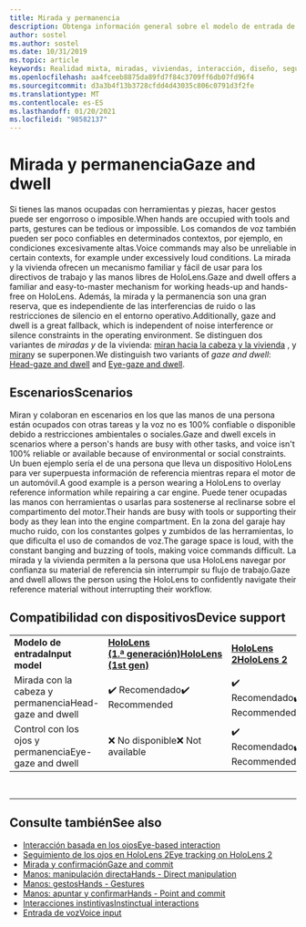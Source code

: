 ```yaml
---
title: Mirada y permanencia
description: Obtenga información general sobre el modelo de entrada de ojo y punta de la mirada para aplicaciones de realidad mixta.
author: sostel
ms.author: sostel
ms.date: 10/31/2019
ms.topic: article
keywords: Realidad mixta, miradas, viviendas, interacción, diseño, seguimiento ocular, seguimiento de cabezales, auriculares de realidad mixta, auriculares de realidad mixta de Windows, auriculares de realidad virtual, HoloLens, MRTK, kit de herramientas de realidad mixta
ms.openlocfilehash: aa4fceeb8875da89fd7f84c3709ff6db07fd96f4
ms.sourcegitcommit: d3a3b4f13b3728cfdd4d43035c806c0791d3f2fe
ms.translationtype: MT
ms.contentlocale: es-ES
ms.lasthandoff: 01/20/2021
ms.locfileid: "98582137"
---
```

# <a name="gaze-and-dwell"></a><span data-ttu-id="e264c-104">Mirada y permanencia</span><span class="sxs-lookup"><span data-stu-id="e264c-104">Gaze and dwell</span></span>

<span data-ttu-id="e264c-105">Si tienes las manos ocupadas con herramientas y piezas, hacer gestos puede ser engorroso o imposible.</span><span class="sxs-lookup"><span data-stu-id="e264c-105">When hands are occupied with tools and parts, gestures can be tedious or impossible.</span></span>
<span data-ttu-id="e264c-106">Los comandos de voz también pueden ser poco confiables en determinados contextos, por ejemplo, en condiciones excesivamente altas.</span><span class="sxs-lookup"><span data-stu-id="e264c-106">Voice commands may also be unreliable in certain contexts, for example under excessively loud conditions.</span></span>
<span data-ttu-id="e264c-107">La mirada y la vivienda ofrecen un mecanismo familiar y fácil de usar para los directivos de trabajo y las manos libres de HoloLens.</span><span class="sxs-lookup"><span data-stu-id="e264c-107">Gaze and dwell offers a familiar and easy-to-master mechanism for working heads-up and hands-free on HoloLens.</span></span>
<span data-ttu-id="e264c-108">Además, la mirada y la permanencia son una gran reserva, que es independiente de las interferencias de ruido o las restricciones de silencio en el entorno operativo.</span><span class="sxs-lookup"><span data-stu-id="e264c-108">Additionally, gaze and dwell is a great fallback, which is independent of noise interference or silence constraints in the operating environment.</span></span>
<span data-ttu-id="e264c-109">Se distinguen dos variantes de _miradas y_ de la vivienda: [miran hacia la cabeza y la vivienda](gaze-and-dwell-head.md) , y [miran](gaze-and-dwell-eyes.md)y se superponen.</span><span class="sxs-lookup"><span data-stu-id="e264c-109">We distinguish two variants of _gaze and dwell_: [Head-gaze and dwell](gaze-and-dwell-head.md) and [Eye-gaze and dwell](gaze-and-dwell-eyes.md).</span></span>

## <a name="scenarios"></a><span data-ttu-id="e264c-110">Escenarios</span><span class="sxs-lookup"><span data-stu-id="e264c-110">Scenarios</span></span>

<span data-ttu-id="e264c-111">Miran y colaboran en escenarios en los que las manos de una persona están ocupados con otras tareas y la voz no es 100% confiable o disponible debido a restricciones ambientales o sociales.</span><span class="sxs-lookup"><span data-stu-id="e264c-111">Gaze and dwell excels in scenarios where a person's hands are busy with other tasks, and voice isn't 100% reliable or available because of environmental or social constraints.</span></span>
<span data-ttu-id="e264c-112">Un buen ejemplo sería el de una persona que lleva un dispositivo HoloLens para ver superpuesta información de referencia mientras repara el motor de un automóvil.</span><span class="sxs-lookup"><span data-stu-id="e264c-112">A good example is a person wearing a HoloLens to overlay reference information while repairing a car engine.</span></span>
<span data-ttu-id="e264c-113">Puede tener ocupadas las manos con herramientas o usarlas para sostenerse al reclinarse sobre el compartimento del motor.</span><span class="sxs-lookup"><span data-stu-id="e264c-113">Their hands are busy with tools or supporting their body as they lean into the engine compartment.</span></span>
<span data-ttu-id="e264c-114">En la zona del garaje hay mucho ruido, con los constantes golpes y zumbidos de las herramientas, lo que dificulta el uso de comandos de voz.</span><span class="sxs-lookup"><span data-stu-id="e264c-114">The garage space is loud, with the constant banging and buzzing of tools, making voice commands difficult.</span></span>
<span data-ttu-id="e264c-115">La mirada y la vivienda permiten a la persona que usa HoloLens navegar por confianza su material de referencia sin interrumpir su flujo de trabajo.</span><span class="sxs-lookup"><span data-stu-id="e264c-115">Gaze and dwell allows the person using the HoloLens to confidently navigate their reference material without interrupting their workflow.</span></span>

## <a name="device-support"></a><span data-ttu-id="e264c-116">Compatibilidad con dispositivos</span><span class="sxs-lookup"><span data-stu-id="e264c-116">Device support</span></span>

<table>
    <colgroup>
    <col width="25%" />
    <col width="25%" />
    <col width="25%" />
    <col width="25%" />
    </colgroup>
    <tr>
        <td><span data-ttu-id="e264c-117"><strong>Modelo de entrada</strong></span><span class="sxs-lookup"><span data-stu-id="e264c-117"><strong>Input model</strong></span></span></td>
        <td><span data-ttu-id="e264c-118"><a href="/hololens/hololens1-hardware"><strong>HoloLens (1.ª generación)</strong></a></span><span class="sxs-lookup"><span data-stu-id="e264c-118"><a href="/hololens/hololens1-hardware"><strong>HoloLens (1st gen)</strong></a></span></span></td>
        <td><span data-ttu-id="e264c-119"><a href="https://docs.microsoft.com/hololens/hololens2-hardware"><strong>HoloLens 2</strong></span><span class="sxs-lookup"><span data-stu-id="e264c-119"><a href="https://docs.microsoft.com/hololens/hololens2-hardware"><strong>HoloLens 2</strong></span></span></td>
        <td><span data-ttu-id="e264c-120"><a href="../discover/immersive-headset-hardware-details.md"><strong>Cascos envolventes</strong></a></span><span class="sxs-lookup"><span data-stu-id="e264c-120"><a href="../discover/immersive-headset-hardware-details.md"><strong>Immersive headsets</strong></a></span></span></td>
    </tr>
     <tr>
        <td><span data-ttu-id="e264c-121">Mirada con la cabeza y permanencia</span><span class="sxs-lookup"><span data-stu-id="e264c-121">Head-gaze and dwell</span></span></td>
        <td><span data-ttu-id="e264c-122">✔️ Recomendado</span><span class="sxs-lookup"><span data-stu-id="e264c-122">✔️ Recommended</span></span></td>
        <td><span data-ttu-id="e264c-123">✔️ Recomendado</span><span class="sxs-lookup"><span data-stu-id="e264c-123">✔️ Recommended</span></span></td>
        <td><span data-ttu-id="e264c-124">✔️ Recomendado</span><span class="sxs-lookup"><span data-stu-id="e264c-124">✔️ Recommended</span></span></td>
    </tr>
     <tr>
        <td><span data-ttu-id="e264c-125">Control con los ojos y permanencia</span><span class="sxs-lookup"><span data-stu-id="e264c-125">Eye-gaze and dwell</span></span></td>
        <td><span data-ttu-id="e264c-126">❌ No disponible</span><span class="sxs-lookup"><span data-stu-id="e264c-126">❌ Not available</span></span></td>
        <td><span data-ttu-id="e264c-127">✔️ Recomendado</span><span class="sxs-lookup"><span data-stu-id="e264c-127">✔️ Recommended</span></span></td>
        <td><span data-ttu-id="e264c-128">❌ No disponible</span><span class="sxs-lookup"><span data-stu-id="e264c-128">❌ Not available</span></span></td>
    </tr>
</table>


<br>

---

 ## <a name="see-also"></a><span data-ttu-id="e264c-129">Consulte también</span><span class="sxs-lookup"><span data-stu-id="e264c-129">See also</span></span>

* [<span data-ttu-id="e264c-130">Interacción basada en los ojos</span><span class="sxs-lookup"><span data-stu-id="e264c-130">Eye-based interaction</span></span>](eye-gaze-interaction.md)
* [<span data-ttu-id="e264c-131">Seguimiento de los ojos en HoloLens 2</span><span class="sxs-lookup"><span data-stu-id="e264c-131">Eye tracking on HoloLens 2</span></span>](eye-tracking.md)
* [<span data-ttu-id="e264c-132">Mirada y confirmación</span><span class="sxs-lookup"><span data-stu-id="e264c-132">Gaze and commit</span></span>](gaze-and-commit.md)
* [<span data-ttu-id="e264c-133">Manos: manipulación directa</span><span class="sxs-lookup"><span data-stu-id="e264c-133">Hands - Direct manipulation</span></span>](direct-manipulation.md)
* [<span data-ttu-id="e264c-134">Manos: gestos</span><span class="sxs-lookup"><span data-stu-id="e264c-134">Hands - Gestures</span></span>](gaze-and-commit.md#composite-gestures)
* [<span data-ttu-id="e264c-135">Manos: apuntar y confirmar</span><span class="sxs-lookup"><span data-stu-id="e264c-135">Hands - Point and commit</span></span>](point-and-commit.md)
* [<span data-ttu-id="e264c-136">Interacciones instintivas</span><span class="sxs-lookup"><span data-stu-id="e264c-136">Instinctual interactions</span></span>](interaction-fundamentals.md)
* [<span data-ttu-id="e264c-137">Entrada de voz</span><span class="sxs-lookup"><span data-stu-id="e264c-137">Voice input</span></span>](voice-input.md)